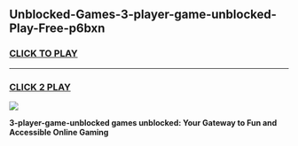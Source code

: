 
## Unblocked-Games-3-player-game-unblocked-Play-Free-p6bxn
<h3>
<a href="https://premium76.site?title=3-player-game-unblocked&ref=18A">CLICK TO PLAY</a></h3>
<hr>

<h3>
<a href="https://premium76.site?title=3-player-game-unblocked&ref=18A">CLICK 2 PLAY</a>
  
</h3>

<a href="https://premium76.site?title=3-player-game-unblocked&ref=18A"><img src="https://clearcache.store/games.png"></a>


**3-player-game-unblocked games unblocked: Your Gateway to Fun and Accessible Online Gaming**
